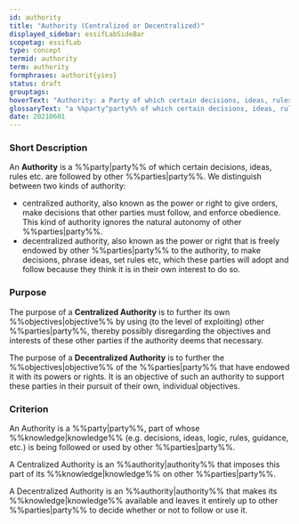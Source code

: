 ```yaml
---
id: authority
title: "Authority (Centralized or Decentralized)"
displayed_sidebar: essifLabSideBar
scopetag: essifLab
type: concept
termid: authority
term: authority
formphrases: authorit{yies}
status: draft
grouptags:
hoverText: "Authority: a Party of which certain decisions, ideas, rules etc. are followed by other Parties."
glossaryText: "a %%party^party%% of which certain decisions, ideas, rules etc. are followed by other %%parties^party%%."
date: 20210601
---
```


### Short Description
An **Authority** is a %%party|party%% of which certain decisions, ideas, rules etc. are followed by other %%parties|party%%. We distinguish between two kinds of authority:
- centralized authority, also known as the power or right to give orders, make decisions that other parties must follow, and enforce obedience. This kind of authority ignores the natural autonomy of other %%parties|party%%.
- decentralized authority, also known as the power or right that is freely endowed by other %%parties|party%% to the authority, to make decisions, phrase ideas, set rules etc, which these parties will adopt and follow because they think it is in their own interest to do so.

### Purpose
The purpose of a **Centralized Authority** is to further its own %%objectives|objective%% by using (to the level of exploiting) other %%parties|party%%, thereby possibly disregarding the objectives and interests of these other parties if the authority deems that necessary.

The purpose of a **Decentralized Authority** is to further the %%objectives|objective%% of the %%parties|party%% that have endowed it with its powers or rights. It is an objective of such an authority to support these parties in their pursuit of their own, individual objectives.

### Criterion
An Authority is a %%party|party%%, part of whose %%knowledge|knowledge%% (e.g. decisions, ideas, logic, rules, guidance, etc.) is being followed or used by other %%parties|party%%.

A Centralized Authority is an %%authority|authority%% that imposes this part of its %%knowledge|knowledge%% on other %%parties|party%%.

A Decentralized Authority is an %%authority|authority%% that makes its %%knowledge|knowledge%% available and leaves it entirely up to other %%parties|party%% to decide whether or not to follow or use it.
